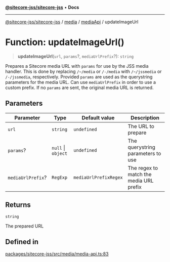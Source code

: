 [**@sitecore-jss/sitecore-jss**](../../../../README.md) • **Docs**

***

[@sitecore-jss/sitecore-jss](../../../../README.md) / [media](../../../README.md) / [mediaApi](../README.md) / updateImageUrl

# Function: updateImageUrl()

> **updateImageUrl**(`url`, `params`?, `mediaUrlPrefix`?): `string`

Prepares a Sitecore media URL with `params` for use by the JSS media handler.
This is done by replacing `/~/media` or `/-/media` with `/~/jssmedia` or `/-/jssmedia`, respectively.
Provided `params` are used as the querystring parameters for the media URL.
Can use `mediaUrlPrefix` in order to use a custom prefix.
If no `params` are sent, the original media URL is returned.

## Parameters

| Parameter | Type | Default value | Description |
| ------ | ------ | ------ | ------ |
| `url` | `string` | `undefined` | The URL to prepare |
| `params`? | `null` \| `object` | `undefined` | The querystring parameters to use |
| `mediaUrlPrefix`? | `RegExp` | `mediaUrlPrefixRegex` | The regex to match the media URL prefix |

## Returns

`string`

The prepared URL

## Defined in

[packages/sitecore-jss/src/media/media-api.ts:83](https://github.com/Sitecore/jss/blob/fe1d78ae02ea5d97f1dff80e45e93416079d4dc7/packages/sitecore-jss/src/media/media-api.ts#L83)
